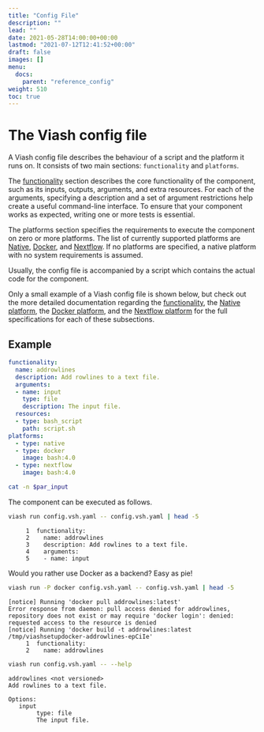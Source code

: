 ```yaml
---
title: "Config File"
description: ""
lead: ""
date: 2021-05-28T14:00:00+00:00
lastmod: "2021-07-12T12:41:52+00:00"
draft: false
images: []
menu:
  docs:
    parent: "reference_config"
weight: 510
toc: true
---
```




# The Viash config file

A Viash config file describes the behaviour of a script and the platform
it runs on. It consists of two main sections: `functionality` and
`platforms`.

The [functionality](/docs/reference_config/functionality/) section
describes the core functionality of the component, such as its inputs,
outputs, arguments, and extra resources. For each of the arguments,
specifying a description and a set of argument restrictions help create
a useful command-line interface. To ensure that your component works as
expected, writing one or more tests is essential.

The platforms section specifies the requirements to execute the
component on zero or more platforms. The list of currently supported
platforms are [Native](/docs/reference_config/platform-native/),
[Docker](/docs/reference_config/platform-docker/), and
[Nextflow](/docs/reference_config/platform-nextflow/). If no platforms
are specified, a native platform with no system requirements is assumed.

Usually, the config file is accompanied by a script which contains the
actual code for the component.

Only a small example of a Viash config file is shown below, but check
out the more detailed documentation regarding the
[functionality](/docs/reference_config/functionality/), the [Native
platform](/docs/reference_config/platform-native/), the [Docker
platform](/docs/reference_config/platform-docker/), and the [Nextflow
platform](/docs/reference_config/platform-nextflow/) for the full
specifications for each of these subsections.

## Example

``` yaml
functionality:
  name: addrowlines
  description: Add rowlines to a text file.
  arguments:
  - name: input                           
    type: file
    description: The input file.
  resources:
  - type: bash_script
    path: script.sh
platforms:
  - type: native
  - type: docker
    image: bash:4.0
  - type: nextflow
    image: bash:4.0
```

``` bash
cat -n $par_input
```

The component can be executed as follows.

``` bash
viash run config.vsh.yaml -- config.vsh.yaml | head -5
```

         1  functionality:
         2    name: addrowlines
         3    description: Add rowlines to a text file.
         4    arguments:
         5    - name: input                           

Would you rather use Docker as a backend? Easy as pie!

``` bash
viash run -P docker config.vsh.yaml -- config.vsh.yaml | head -5
```

    [notice] Running 'docker pull addrowlines:latest'
    Error response from daemon: pull access denied for addrowlines, repository does not exist or may require 'docker login': denied: requested access to the resource is denied
    [notice] Running 'docker build -t addrowlines:latest /tmp/viashsetupdocker-addrowlines-epCiIe'
         1  functionality:
         2    name: addrowlines

``` bash
viash run config.vsh.yaml -- --help
```

    addrowlines <not versioned>
    Add rowlines to a text file.

    Options:
       input
            type: file
            The input file.
